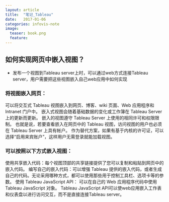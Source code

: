 ```yaml
---
layout: article
title:  "笔记_Tableau"
date:   2017-01-06 
categories: infovis-note
image:
  teaser: book.png
  feature:
---
```


## 如何实现网页中嵌入视图？
- 发布一个视图到Tableau server上时，可以通过web方式连接Tableau server，用户需要把这些视图嵌入自己web应用中如何实现

### 将视图嵌入网页：
可以将交互式 Tableau 视图嵌入到网页、博客、wiki 页面、Web 应用程序和 Intranet 门户中。
嵌入式视图会随着基础数据的变化或工作簿在 Tableau Server 上的更新而更新。
嵌入的视图遵守 Tableau Server 上使用的相同许可和权限限制。
也就是说，若要查看嵌入在网页中的 Tableau 视图，访问视图的用户也必须在 Tableau Server 上具有帐户。
作为替代方案，如果有基于内核的许可证，可以选择“启用来宾账户”，这样用户无需登录就能加载视图。
 
### 可以按照以下方式嵌入视图：
使用共享嵌入代码：每个视图顶部的共享链接提供了您可以复制和粘贴到网页中的嵌入代码。
编写自己的嵌入代码：可以增强 Tableau 提供的嵌入代码，或者生成自己的代码。无论采用哪种方式，都可以使用那些用于控制工具栏、选项卡等的参数。
使用 Tableau JavaScript API： 可以在自己的 Web 应用程序代码中使用 Tableau JavaScript 对象。
Tableau JavaScript API可以使web应用嵌入工作表和仪表盘以进行访问交互，而不是直接连接Tableau server。
